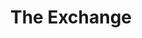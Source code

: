 ---
layout: ../../../layouts/PostLayout.astro
title: 'The Exchange'
searchTerms: ['The Exchange']
---